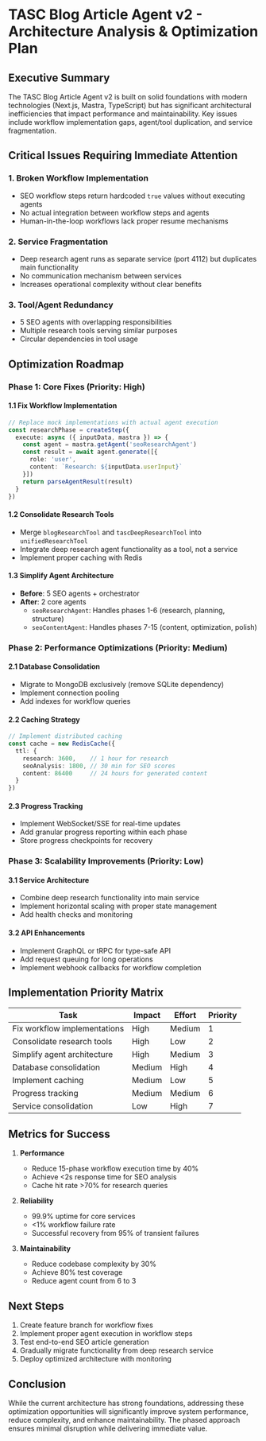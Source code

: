# TASC Blog Article Agent v2 - Architecture Analysis & Optimization Plan

## Executive Summary

The TASC Blog Article Agent v2 is built on solid foundations with modern technologies (Next.js, Mastra, TypeScript) but has significant architectural inefficiencies that impact performance and maintainability. Key issues include workflow implementation gaps, agent/tool duplication, and service fragmentation.

## Critical Issues Requiring Immediate Attention

### 1. **Broken Workflow Implementation**
- SEO workflow steps return hardcoded `true` values without executing agents
- No actual integration between workflow steps and agents
- Human-in-the-loop workflows lack proper resume mechanisms

### 2. **Service Fragmentation**
- Deep research agent runs as separate service (port 4112) but duplicates main functionality
- No communication mechanism between services
- Increases operational complexity without clear benefits

### 3. **Tool/Agent Redundancy**
- 5 SEO agents with overlapping responsibilities
- Multiple research tools serving similar purposes
- Circular dependencies in tool usage

## Optimization Roadmap

### Phase 1: Core Fixes (Priority: High)

#### 1.1 Fix Workflow Implementation
```typescript
// Replace mock implementations with actual agent execution
const researchPhase = createStep({
  execute: async ({ inputData, mastra }) => {
    const agent = mastra.getAgent('seoResearchAgent')
    const result = await agent.generate([{
      role: 'user',
      content: `Research: ${inputData.userInput}`
    }])
    return parseAgentResult(result)
  }
})
```

#### 1.2 Consolidate Research Tools
- Merge `blogResearchTool` and `tascDeepResearchTool` into `unifiedResearchTool`
- Integrate deep research agent functionality as a tool, not a service
- Implement proper caching with Redis

#### 1.3 Simplify Agent Architecture
- **Before**: 5 SEO agents + orchestrator
- **After**: 2 core agents
  - `seoResearchAgent`: Handles phases 1-6 (research, planning, structure)
  - `seoContentAgent`: Handles phases 7-15 (content, optimization, polish)

### Phase 2: Performance Optimizations (Priority: Medium)

#### 2.1 Database Consolidation
- Migrate to MongoDB exclusively (remove SQLite dependency)
- Implement connection pooling
- Add indexes for workflow queries

#### 2.2 Caching Strategy
```typescript
// Implement distributed caching
const cache = new RedisCache({
  ttl: {
    research: 3600,    // 1 hour for research
    seoAnalysis: 1800, // 30 min for SEO scores
    content: 86400     // 24 hours for generated content
  }
})
```

#### 2.3 Progress Tracking
- Implement WebSocket/SSE for real-time updates
- Add granular progress reporting within each phase
- Store progress checkpoints for recovery

### Phase 3: Scalability Improvements (Priority: Low)

#### 3.1 Service Architecture
- Combine deep research functionality into main service
- Implement horizontal scaling with proper state management
- Add health checks and monitoring

#### 3.2 API Enhancements
- Implement GraphQL or tRPC for type-safe API
- Add request queuing for long operations
- Implement webhook callbacks for workflow completion

## Implementation Priority Matrix

| Task | Impact | Effort | Priority |
|------|--------|--------|----------|
| Fix workflow implementations | High | Medium | 1 |
| Consolidate research tools | High | Low | 2 |
| Simplify agent architecture | High | Medium | 3 |
| Database consolidation | Medium | High | 4 |
| Implement caching | Medium | Low | 5 |
| Progress tracking | Medium | Medium | 6 |
| Service consolidation | Low | High | 7 |

## Metrics for Success

1. **Performance**
   - Reduce 15-phase workflow execution time by 40%
   - Achieve <2s response time for SEO analysis
   - Cache hit rate >70% for research queries

2. **Reliability**
   - 99.9% uptime for core services
   - <1% workflow failure rate
   - Successful recovery from 95% of transient failures

3. **Maintainability**
   - Reduce codebase complexity by 30%
   - Achieve 80% test coverage
   - Reduce agent count from 6 to 3

## Next Steps

1. Create feature branch for workflow fixes
2. Implement proper agent execution in workflow steps
3. Test end-to-end SEO article generation
4. Gradually migrate functionality from deep research service
5. Deploy optimized architecture with monitoring

## Conclusion

While the current architecture has strong foundations, addressing these optimization opportunities will significantly improve system performance, reduce complexity, and enhance maintainability. The phased approach ensures minimal disruption while delivering immediate value.